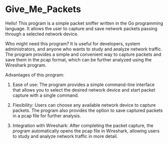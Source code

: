 # Give_Me_Packets  
Hello! This program is a simple packet sniffer written in the Go programming language. It allows the user to capture and save network packets passing through a selected network device.    
  
Who might need this program? It is useful for developers, system administrators, and anyone who wants to study and analyze network traffic. The program provides a simple and convenient way to capture packets and save them in the pcap format, which can be further analyzed using the Wireshark program.  
  
Advantages of this program:  
  
1. Ease of use: The program provides a simple command-line interface that allows you to select the desired network device and start packet capture with a single command.  
 
2. Flexibility: Users can choose any available network device to capture packets. The program also provides the option to save captured packets in a pcap file for further analysis.  
  
3. Integration with Wireshark: After completing the packet capture, the program automatically opens the pcap file in Wireshark, allowing users to study and analyze network traffic in more detail.  
